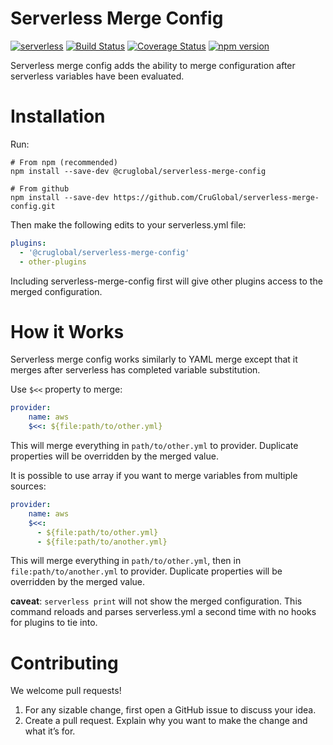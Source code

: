 # Serverless Merge Config
[![serverless](http://public.serverless.com/badges/v3.svg)](http://www.serverless.com)
[![Build Status](https://travis-ci.org/CruGlobal/serverless-merge-config.svg?branch=master)](https://travis-ci.org/CruGlobal/serverless-merge-config)
[![Coverage Status](https://coveralls.io/repos/github/CruGlobal/serverless-merge-config/badge.svg?branch=master)](https://coveralls.io/github/CruGlobal/serverless-merge-config?branch=master)
[![npm version](https://badge.fury.io/js/%40cruglobal%2Fserverless-merge-config.svg)](https://badge.fury.io/js/%40cruglobal%2Fserverless-merge-config)

Serverless merge config adds the ability to merge configuration after serverless variables have been evaluated.

# Installation
Run:
```
# From npm (recommended)
npm install --save-dev @cruglobal/serverless-merge-config

# From github
npm install --save-dev https://github.com/CruGlobal/serverless-merge-config.git
```
Then make the following edits to your serverless.yml file:
```yaml
plugins:
  - '@cruglobal/serverless-merge-config'
  - other-plugins
```
Including serverless-merge-config first will give other plugins access to the merged configuration.

# How it Works

Serverless merge config works similarly to YAML merge except that it merges after serverless has completed variable substitution.

Use `$<<` property to merge:
```yaml
provider:
    name: aws
    $<<: ${file:path/to/other.yml}
```
This will merge everything in `path/to/other.yml` to provider. Duplicate properties will be overridden by the merged value.

It is possible to use array if you want to merge variables from multiple sources:
```yaml
provider:
    name: aws
    $<<:
      - ${file:path/to/other.yml}
      - ${file:path/to/another.yml}
```
This will merge everything in `path/to/other.yml`, then in `file:path/to/another.yml` to provider. Duplicate properties will be overridden by the merged value.

**caveat**: `serverless print` will not show the merged configuration. This command reloads and parses serverless.yml a second time with no hooks for plugins to tie into.

# Contributing
We welcome pull requests!
1. For any sizable change, first open a GitHub issue to discuss your idea.
2. Create a pull request.  Explain why you want to make the change and what it’s for.
